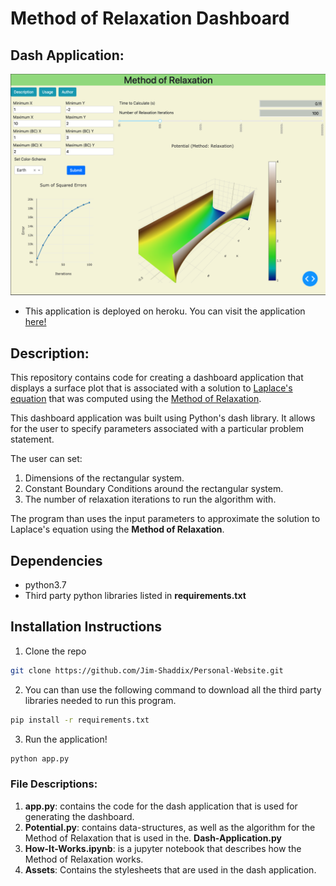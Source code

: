 # Method of Relaxation Dashboard 

## Dash Application:
![](assets/images/application.png)

* This application is deployed on heroku. You can visit the application 
[here!](https://method-of-relaxation.herokuapp.com/)

## Description:
This repository contains code for creating a dashboard application
that displays a surface plot that is associated with a solution to [Laplace's equation](https://en.wikipedia.org/wiki/Laplace%27s_equation)
that was computed using the [Method of Relaxation](https://en.wikipedia.org/wiki/Relaxation_(iterative_method)). 

This dashboard application was built using Python's dash library. 
It allows for the user to specify parameters
associated with a particular problem statement. 

The user can set: 
1. Dimensions of the rectangular system.
2. Constant Boundary Conditions around the rectangular system. 
3. The number of relaxation iterations to run the algorithm with.
 
 The program than uses the input parameters to approximate the solution to Laplace's equation using the
 **Method of Relaxation**.

## Dependencies
* python3.7
* Third party python libraries listed in **requirements.txt**

## Installation Instructions

1. Clone the repo
```Bash
git clone https://github.com/Jim-Shaddix/Personal-Website.git
```
2. You can than use the following command to download all the third party libraries
needed to run this program.
```Bash
pip install -r requirements.txt
```
3. Run the application!
```Bash
python app.py
```

### File Descriptions:
1. **app.py**: contains the code for the dash 
   application that is used for generating the dashboard.
2. **Potential.py**: contains data-structures, as well as the 
   algorithm for the Method of Relaxation that is used in the.
   **Dash-Application.py**
3. **How-It-Works.ipynb**: is a jupyter notebook that describes 
   how the Method of Relaxation works.
4. **Assets**: Contains the stylesheets that are used in the 
   dash application. 
   

